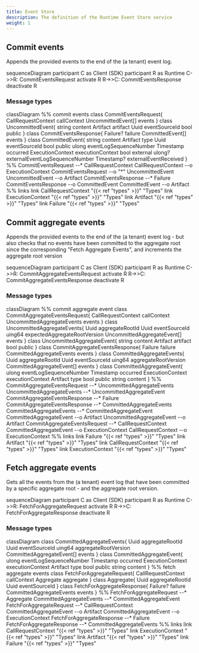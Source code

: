 ```yaml
---
title: Event Store
description: The definition of the Runtime Event Store service
weight: 1
---
```


## Commit events

Appends the provided events to the end of the (a tenant) event log.

<div class="mermaid">
sequenceDiagram
    participant C as Client (SDK)
    participant R as Runtime
    C->>R: CommitEventsRequest
    activate R
    R->>C: CommitEventsResponse
    deactivate R
</div>


### Message types

<div class="mermaid">
classDiagram
    %% commit events
    class CommitEventsRequest{
        CallRequestContext callContext
        UncommittedEvent[] events
    }
    class UncommittedEvent{
        string content
        Artifact artifact
        Uuid eventSourceId
        bool public
    }
    class CommitEventsResponse{
        Failure? failure
        CommittedEvent[] events
    }
    class CommittedEvent{
        string content
        Artifact type
        Uuid eventSourceId
        bool public
        ulong eventLogSequenceNumber
        Timestamp occurred
        ExecutionContext executionContext
        bool external
        ulong? externalEventLogSequenceNumber
        Timestamp? externalEventReceived
    }
    %%
    CommitEventsRequest --* CallRequestContext
    CallRequestContext --o ExecutionContext
    CommitEventsRequest --o "*" UncommittedEvent
    UncommittedEvent --o Artifact
    CommitEventsResponse --* Failure
    CommitEventsResponse --o CommittedEvent
    CommittedEvent --o Artifact
    %% links
    link CallRequestContext "{{< ref "types" >}}" "Types"
    link ExecutionContext "{{< ref "types" >}}" "Types"
    link Artifact "{{< ref "types" >}}" "Types"
    link Failure "{{< ref "types" >}}" "Types"
</div>

## Commit aggregate events

Appends the provided events to the end of the (a tenant) event log - but also checks that no events have been committed to the aggregate root since the corresponding "Fetch Aggregate Events", and increments the aggregate root version

<div class="mermaid">
sequenceDiagram
    participant C as Client (SDK)
    participant R as Runtime
    C->>R: CommitAggregateEventsRequest
    activate R
    R->>C: CommitAggregateEventsResponse
    deactivate R
</div>


### Message types

<div class="mermaid">
classDiagram
    %% commit aggregate event
    class CommitAggregateEventsRequest{
        CallRequestContext callContext
        UncommittedAggregateEvents events
    }
    class UncommittedAggregateEvents{
        Uuid aggregateRootId
        Uuid eventSourceId
        uing64 expectedAggregateRootVersion
        UncommittedAggregateEvent[] events
    }
    class UncommittedAggregateEvent{
        string content
        Artifact artifact
        bool public
    }
    class CommitAggregateEventsResponse{
        Failure failure
        CommittedAggregateEvents events
    }
    class CommittedAggregateEvents{
        Uuid aggregateRootId
        Uuid eventSourceId
        uing64 aggregateRootVersion
        CommittedAggregateEvent[] events
    }
    class CommittedAggregateEvent{
        ulong eventLogSequenceNumber
        Timestamp occurred
        ExecutionContext executionContext
        Artifact type
        bool public
        string content
    }
    %%
    CommitAggregateEventsRequest --* UncommittedAggregateEvents
    UncommittedAggregateEvents --* UncommittedAggregateEvent
    CommitAggregateEventsResponse --* Failure
    CommitAggregateEventsResponse --* CommittedAggregateEvents
    CommittedAggregateEvents --* CommittedAggregateEvent
    CommittedAggregateEvent --o Artifact
    UncommittedAggregateEvent --o Artifact
    CommitAggregateEventsRequest --* CallRequestContext
    CommittedAggregateEvent --o ExecutionContext
    CallRequestContext --o ExecutionContext
    %% links
    link Failure "{{< ref "types" >}}" "Types"
    link Artifact "{{< ref "types" >}}" "Types"
    link CallRequestContext "{{< ref "types" >}}" "Types"
    link ExecutionContext "{{< ref "types" >}}" "Types"
</div>

## Fetch aggregate events

Gets all the events from the (a tenant) event log that have been committed by a specific aggregate root - and the aggregate root version.

<div class="mermaid">
sequenceDiagram
    participant C as Client (SDK)
    participant R as Runtime
    C->>R: FetchForAggregateRequest
    activate R
    R->>C: FetchForAggregateResponse
    deactivate R
</div>

### Message types

<div class="mermaid">
classDiagram
    class CommittedAggregateEvents{
        Uuid aggregateRootId
        Uuid eventSourceId
        uing64 aggregateRootVersion
        CommittedAggregateEvent[] events
    }
    class CommittedAggregateEvent{
        ulong eventLogSequenceNumber
        Timestamp occurred
        ExecutionContext executionContext
        Artifact type
        bool public
        string content
    }
    %% fetch aggregate events
    class FetchForAggregateRequest{
        CallRequestContext callContext
        Aggregate aggregate
    }
    class Aggregate{
        Uuid aggregateRootId
        Uuid eventSourceId
    }
    class FetchForAggregateResponse{
        Failure? failure
        CommittedAggregateEvents events
    }
    %%
    FetchForAggregateRequest --* Aggregate
    CommittedAggregateEvents --* CommittedAggregateEvent
    FetchForAggregateRequest --* CallRequestContext
    CommittedAggregateEvent --o Artifact
    CommittedAggregateEvent --o ExecutionContext
    FetchForAggregateResponse --* Failure
    FetchForAggregateResponse --* CommittedAggregateEvents
    %% links
    link CallRequestContext "{{< ref "types" >}}" "Types"
    link ExecutionContext "{{< ref "types" >}}" "Types"
    link Artifact "{{< ref "types" >}}" "Types"
    link Failure "{{< ref "types" >}}" "Types"
</div>
